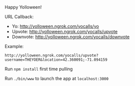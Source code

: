 Happy Yolloween!

URL Callback: 

- Yo: http://yolloween.ngrok.com/yocalls/yo
- Upvote: http://yolloween.ngrok.com/yocalls/upvote
- Downvote: http://yolloween.ngrok.com/yocalls/downvote

Example:
```
http://yolloween.ngrok.com/yocalls/upvote?username=THEYOER&location=42.360091;-71.094159
```

Run `npm install` first time pulling

Run `./bin/www` to launch the app at `localhost:3000`
